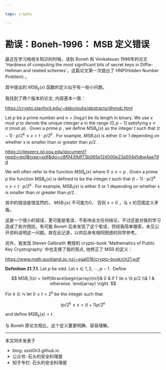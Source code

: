 ```yaml
---

tags: crypto

---
```


# 勘误：Boneh-1996： MSB 定义错误

最近在学习格相关知识的时候，读到 Boneh 和 Venkatesan 1996年的论文
'Hardness of computing the most significant bits of secret keys in Diffie-Hellman and related schemes'，这篇论文第一次提出了 HNP(Hidden Number Problem) 。

其中提出的 $MSB_k(x)$ 函数的定义似乎有一些小问题。

我找到了两个版本的论文, 内容基本一致：

https://crypto.stanford.edu/~dabo/pubs/abstracts/dhmsb.html

Let $p$ be a prime number and $n=\lceil \log p\rceil$ be its length in binary. We use $x\mod p$ to denote the unique interger a in the range $[0, p-1]$ satisfying $x \equiv a \pmod p$ . Given a prime $p$ , we define $MSB_k(x)$ as the integer $t$ such that $(t-1)\cdot p/2^k \le x \lt t\cdot p/2^k$ . For example, $MSB_1(x)$ is either 0 or 1 depending on whether x is smaller than or greater than $p/2$ .

https://citeseerx.ist.psu.edu/document?repid=rep1&type=pdf&doi=c8f9439df73b065e124000e23a504d1dbe4ae79d

We will often refer to the function $MSB_k(x)$ where $0\le x\lt p$ . Given a prime $p$ the function $MSB_k(x)$ is defined to be the integer $t$ such that $(t-1)\cdot p/2^k \le x \lt t\cdot p/2^k$ . For example, $MSB_1(x)$ is either 0 or 1 depending on whether x is smaller than or greater than $p/2$ .

其中的错误是很显然的， $MSB_1(x)$ 不可能为0， 否则 $x < 0$ ，与 x 的范围定义矛盾。

这是一个很小的错误，更可能是笔误，不影响全文任何结论。不过还是对我的学习造成了些许困扰。有可能 Boneh 后来发现了这个笔误，但经我简单搜索，未见公开资料说明这一问题。故在此记录，以供后来有相同困惑的同学参考。

另外，我发现 Steven Galbraith 教授的 crypto-book 'Mathematics of Public Key Cryptography' 中也支撑了我的观点, 他修正了 MSB 的定义：

https://www.math.auckland.ac.nz/~sgal018/crypto-book/ch21.pdf

**Definition 21.7.1.** Let $p$ be odd. Let $x\in{1,2,\cdots,p-1}$ . Define

$$
MSB_1(x) = \left\lbrace\begin{array}{rcl}& 0 & if 1 \le  x \lt p/2 \\& 1 & otherwise. \end{array} \right.
$$

For $k\in \mathbb N$ let $0\le t \lt 2^k$ be the integer such that 

$$
tp/2^k \le x \lt (t+1)p/2^k
$$

and define $MSB_k(x)=t$ .


与 Boneh 原论文相比，这个定义要更明确、容易理解。


----

本文同步发表于

* blog: ssst0n3.github.io
* 公众号: 石头的安全料理屋
* 知乎专栏: 石头的安全料理屋
